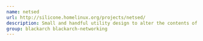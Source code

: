 ```yaml
---
name: netsed
url: http://silicone.homelinux.org/projects/netsed/
description: Small and handful utility design to alter the contents of packets forwarded thru network in real time.
group: blackarch blackarch-networking
---
```


